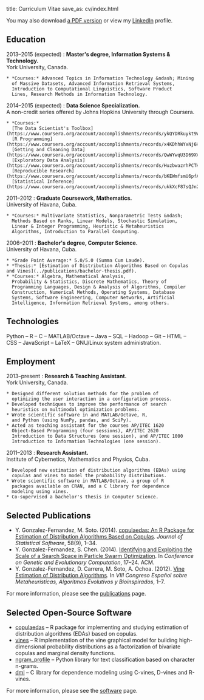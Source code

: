 title: Curriculum Vitae
save_as: cv/index.html

You may also download
[a PDF version]({attach}yasser_gonzalez.pdf "Yasser Gonzalez — Curriculum Vitae")
or view my [LinkedIn](https://linkedin.com/in/yasserglez) profile.

## Education

2013&ndash;2015 (expected)
:   **Master's degree, Information Systems & Technology.**<br>
    York University, Canada.

    * *Courses:* Advanced Topics in Information Technology &ndash; Mining
      of Massive Datasets, Advanced Information Retrieval Systems,
      Introduction to Computational Linguistics, Software Product
      Lines, Research Methods in Information Technology.

2014&ndash;2015 (expected)
:   **Data Science Specialization.**<br>
    A non-credit series offered by Johns Hopkins University through Coursera.

    * *Courses:*
      [The Data Scientist's Toolbox](https://www.coursera.org/account/accomplishments/records/ykQYDRkuykt9WWr7),
      [R Programming](https://www.coursera.org/account/accomplishments/records/x4KDhhWYxNj6HG2t),
      [Getting and Cleaning Data](https://www.coursera.org/account/accomplishments/records/QwWYwqU3D69XVpvd),
      [Exploratory Data Analysis](https://www.coursera.org/account/accomplishments/records/HuzbwazrhPCTHMrX),
      [Reproducible Research](https://www.coursera.org/account/accomplishments/records/bKEWmfsmU6pfA2V6),
      [Statistical Inference](https://www.coursera.org/account/accomplishments/records/ukkXcF87sQJn27f3).

2011&ndash;2012
:   **Graduate Coursework, Mathematics.**<br>
    University of Havana, Cuba.

    * *Courses:* Multivariate Statistics, Nonparametric Tests &ndash;
      Methods Based on Ranks, Linear Models, Stochastic Simulation,
      Linear & Integer Programming, Heuristic & Metaheuristics
      Algorithms, Introduction to Parallel Computing.

2006&ndash;2011
:   **Bachelor's degree, Computer Science.**<br>
    University of Havana, Cuba.

    * *Grade Point Average:* 5.0/5.0 (Summa Cum Laude).
    * *Thesis:* [Estimation of Distribution Algorithms Based on Copulas and Vines](../publications/bachelor-thesis.pdf).
    * *Courses:* Algebra, Mathematical Analysis,
      Probability & Statistics, Discrete Mathematics, Theory of
      Programming Languages, Design & Analysis of Algorithms, Compiler
      Construction, Numerical Methods, Operating Systems, Database
      Systems, Software Engineering, Computer Networks, Artificial
      Intelligence, Information Retrieval Systems, among others.

## Technologies

Python &ndash; R &ndash; C &ndash; MATLAB/Octave &ndash; Java &ndash; SQL &ndash; Hadoop &ndash; Git &ndash;
HTML &ndash; CSS &ndash; JavaScript &ndash; LaTeX &ndash; GNU/Linux system administration.

## Employment

2013&ndash;present
:   **Research & Teaching Assistant.**<br>
    York University, Canada.

    * Designed different solution methods for the problem of
      optimizing the user interaction in a configuration process.
    * Developed techniques to improve the performance of search
      heuristics on multimodal optimization problems.
    * Wrote scientific software in and MATLAB/Octave, R,
      and Python (using NumPy, pandas, and SciPy).
    * Acted as teaching assistant for the courses AP/ITEC 1620
      Object-Based Programming (four sessions), AP/ITEC 2620
      Introduction to Data Structures (one session), and AP/ITEC 1000
      Introduction to Information Technologies (one session).

2011&ndash;2013
:   **Research Assistant.**<br>
    Institute of Cybernetics, Mathematics and Physics, Cuba.

    * Developed new estimation of distribution algorithms (EDAs) using
      copulas and vines to model the probability distributions.
    * Wrote scientific software in MATLAB/Octave, a group of R
      packages available on CRAN, and a C library for dependence
      modeling using vines.
    * Co-supervised a bachelor's thesis in Computer Science.

## Selected Publications

* Y. Gonzalez-Fernandez, M. Soto. (2014).
  [copulaedas: An R Package for Estimation of Distribution Algorithms Based on Copulas](http://www.jstatsoft.org/v58/i09/paper).
  *Journal of Statistical Software*, 58(9), 1&ndash;34.
* Y. Gonzalez-Fernandez, S. Chen. (2014).
  [Identifying and Exploiting the Scale of a Search Space in Particle Swarm Optimization](http://doi.acm.org/10.1145/2576768.2598280).
  In *Conference on Genetic and Evolutionary Computation*, 17&ndash;24. ACM.
* Y. Gonzalez-Fernandez, D. Carrera, M. Soto, A. Ochoa. (2012).
  [Vine Estimation of Distribution Algorithms](http://simd.albacete.org/maeb2012/papers/paper_99.pdf).
  In *VIII Congreso Español sobre Metaheurísticas, Algoritmos Evolutivos y Bioinspirados*, 1&ndash;7.

For more information, please see the [publications](/publications/) page.

## Selected Open-Source Software

* [copulaedas](https://github.com/yasserglez/copulaedas)
  &ndash; R package for implementing and studying estimation of
  distribution algorithms (EDAs) based on copulas.
* [vines](https://github.com/yasserglez/vines) &ndash; R implementation
  of the vine graphical model for building high-dimensional
  probability distributions as a factorization of bivariate copulas
  and marginal density functions.
* [ngram_profile](https://github.com/yasserglez/ngram_profile)
  &ndash; Python library for text classification based on character n-grams.
* [dml](https://github.com/yasserglez/dml) &ndash; C library for dependence
  modeling using C-vines, D-vines and R-vines.

For more information, please see the [software](/software/) page.
